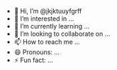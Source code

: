 - 👋 Hi, I’m @jkjktuuyfgrff
- 👀 I’m interested in ...
- 🌱 I’m currently learning ...
- 💞️ I’m looking to collaborate on ...
- 📫 How to reach me ...
- 😄 Pronouns: ...
- ⚡ Fun fact: ...

<!---
jkjktuuyfgrff/jkjktuuyfgrff is a ✨ special ✨ repository because its `README.md` (this file) appears on your GitHub profile.
You can click the Preview link to take a look at your changes.
--->
